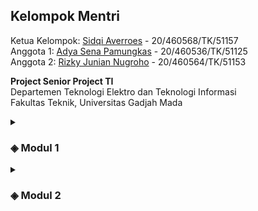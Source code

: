 <h2>Kelompok Mentri</h2>

Ketua Kelompok: <a href="https://github.com/sidqiaverroes">Sidqi Averroes</a> - 20/460568/TK/51157<br>
Anggota 1: <a href="https://github.com/adyasena">Adya Sena Pamungkas</a> - 20/460536/TK/51125<br>
Anggota 2: <a href="https://github.com/JunianN">Rizky Junian Nugroho</a> - 20/460564/TK/51153

**Project Senior Project TI**<br>
Departemen Teknologi Elektro dan Teknologi Informasi<br>
Fakultas Teknik, Universitas Gadjah Mada

<details markdown="1">
<summary><h3>◈ Modul 1</h3></summary>

#### Nama Produk

OiC

#### Jenis Produk

Web-Based Application

#### Latar Belakang

Informasi saat ini menjadi salah satu aset yang paling berharga. Namun, terkadang kita sulit membedakan mana informasi yang kredibel dan mana yang palsu. Terutama ketika memasuki periode-periode tertentu, seperti yang sebentar lagi akan dihadapi Indonesia, yaitu Pemilu. Informasi akan dapat menjadi senjata berbahaya karena dapat memecah belah masyarakat ketika masa seperti Pemilu datang. Oleh karena itu, diperlukan suatu alat yang dapat membantu masyarakat untuk membedakan informasi nyata dan palsu.

#### Rumusan Permasalahan

*   Bagaimana mengidentifikasi suatu informasi itu asli atau palsu?
*   Bagaimana membuat suatu sistem yang dapat membedakan informasi asli dan palsu?
*   Bagaimana mengimplementasikan AI dalam pembuatan sistem?
*   Bagaimana meningkatkan keakuratan sistem dalam menentukan informasi asli atau palsu?

#### Ide Solusi

Sebuah aplikasi berbasis website untuk mendeteksi berita palsu.

| Fitur	            | Keterangan                                          |
| ----------------- | --------------------------------------------------- |
| Information Input | Memasukkan informasi yang ingin dideteksi           |
| Detection Result  | Hasil deteksi informasi apakah asli atau palsu      |
| Share Result      | Membagikan hasil deteksi agar orang lain teredukasi |

#### Analisis Kompetitor

##### Kompetitor 1

| -                | -                          |
| ---------------- | -------------------------- |
| Nama             | NewsGuard                  |
| Jenis Kompetitor | Direct                     |
| Jenis Produk     | Pendeteksi keaslian berita |
| Target Customer  | Masyarakat                 |

<br>

| Kelebihan                                               | Kekurangan                                                  |
| ------------------------------------------------------- | ----------------------------------------------------------- |
| Memberikan peringkat kredibilitas                       | Terbatas pada bahasa inggris                                |
| Transparansi sumber berita                              | Tidak sepenuhnya otomatis                                   |
| Tim editor manusia                                      | Tidak selalu akurat                                         |
| Menggunakan AI dan algoritma khusus                     | Tidak menyediakan informasi yanglengkap                     |
| Tidak terikat dengan kepentingan politikatau finansial  | Tidak mengatasi masalah sumberberita palsu secara langsung  |

Key Competitive Advantage & Unique Value:
*   Kredibilitas dan transparansi
*   Tim ahli
*   Evaluasi berbasis sumber daya
*   Mempromosikan literasi media
*   Tersedia dalam berbagai platform

##### Kompetitor 2

| -                | -                          |
| ---------------- | -------------------------- |
| Nama             | Oigetit Fake News Filter   |
| Jenis Kompetitor | Direct                     |
| Jenis Produk     | Pendeteksi keaslian berita |
| Target Customer  | Masyarakat                 |

<br>

| Kelebihan                               | Kekurangan                               |
| --------------------------------------- | ---------------------------------------- |
| Mudah digunakan                         | Tidak sepenuhnya akurat                  |
| Memeriksa keaslian berita secara cepat  | Terbatas pada bahasa inggris             |
| Menggunakan teknologi AI                | Tidak dapat menangani kontennon-tekstual |
| Mampu mendeteksi berita palsu yangrumit | Tidak mengatasi akar permasalahan        |
| Menyediakan informasi lengkap           | Dapat mengandung bias                    |
| Tersedia di berbagai platform           |                                          |

Key Competitive Advantage & Unique Value:
*   AI dan machine learning
*   Real-time monitoring
*   Customizable filters
*   Integrasi API
*   Data analytics

##### Kompetitor 3

| -                | -                          |
| ---------------- | -------------------------- |
| Nama             | FactMata                   |
| Jenis Kompetitor | Direct                     |
| Jenis Produk     | Pendeteksi keaslian berita |
| Target Customer  | Masyarakat                 |

<br>

| Kelebihan                                     | Kekurangan                                        |
| --------------------------------------------- | ------------------------------------------------- |
| Menggunakan teknologi AI                      | Tidak sepenuhnya akurat                           |
| Menerapkan metode kredibilitasberbasis sumber | Tidak selalu terupdate                            |
| Mudah digunakan                               | Terbatas pada bahasa Inggris                      |
| Mengkategorikan tingkat kebenaran             | Memerlukan pengguna aktif                         |
| Mampu menangani berbagai jeniskonten          | Keterbatasan pada kategori yang bisa diverifikasi |

Key Competitive Advantage & Unique Value:
*   Credibility score
*   Natural language processing
*   User-generated content analysis
*   Collaborative moderation
*   Data analytics

</details>

<details markdown="1">
<summary><h3>◈ Modul 2</h3></summary>

#### Metodologi SDLC

Dalam pengembangan aplikasi pendeteksi berita palsu, metodologi Agile lebih cocok karena proyek tersebut cenderung kompleks dan memerlukan penyesuaian selama proses pengembangan yang sangat singkat yaitu 12 minggu.

#### Tujuan Produk

Membantu user dalam memilah informasi yang tersebar di internet dan membedakan antara berita yang benar dan palsu. Tujuan lainnya adalah untuk membantu meningkatkan kesadaran masyarakat tentang pentingnya verifikasi informasi sebelum mempercayai dan menyebarkan berita tersebut.

#### Pengguna Potensial dan Kebutuhan Pengguna

Pengguna potensial dari produk adalah masyarakat umum terutama pengguna layanan internet yang membutuhkan kebenaran dari informasi yang dibaca secara akurat dan terpercaya.

#### Use Case Diagram

<img src="assets/images/UseCaseDiagram.jpg" class="img-responsive" alt="Use Case Diagram">

#### Functional Requirements

| FR   | Deskripsi                                                       |
| ---- | --------------------------------------------------------------- |
| FR 1 | Pengguna dapat menginput informasi dengan sesuai                |
| FR 2 | Pengguna dapat membagikan hasil informasi yang telah divalidasi |
| FR 3 | Sistem dapat mengidentifikasi keaslian informasi dengan akurat  |

#### Entity Relationship Diagram

<img src="assets/images/EntityRelationshipDiagram.jpg" class="img-responsive" alt="Entity Relationship Diagram">

#### Lo-Fi Wireframe



#### Gantt-Chart



</details>